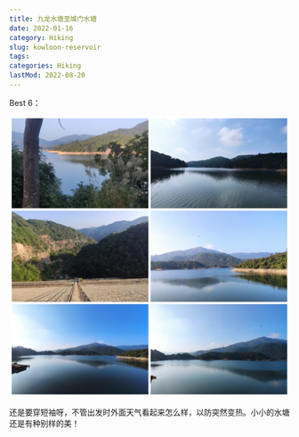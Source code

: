 ```yaml
---
title: 九龙水塘至城门水塘
date: 2022-01-16
category: Hiking
slug: kowloon-reservoir
tags:
categories: Hiking
lastMod: 2022-08-20
---
```

Best 6：

![img1.jpg](/assets/img1_1660969785612_0.jpg)

还是要穿短袖呀，不管出发时外面天气看起来怎么样，以防突然变热。小小的水塘还是有种别样的美！
